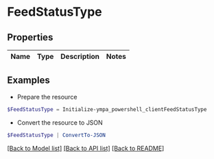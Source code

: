 # FeedStatusType
## Properties

Name | Type | Description | Notes
------------ | ------------- | ------------- | -------------

## Examples

- Prepare the resource
```powershell
$FeedStatusType = Initialize-ympa_powershell_clientFeedStatusType 
```

- Convert the resource to JSON
```powershell
$FeedStatusType | ConvertTo-JSON
```

[[Back to Model list]](../README.md#documentation-for-models) [[Back to API list]](../README.md#documentation-for-api-endpoints) [[Back to README]](../README.md)

